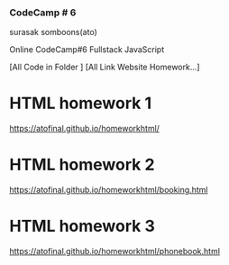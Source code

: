 ### CodeCamp # 6
surasak somboons(ato)

Online CodeCamp#6 Fullstack JavaScript

[All Code in Folder ]
[All Link Website Homework...]
# HTML homework 1
https://atofinal.github.io/homeworkhtml/

# HTML homework 2
https://atofinal.github.io/homeworkhtml/booking.html

# HTML homework 3
https://atofinal.github.io/homeworkhtml/phonebook.html


